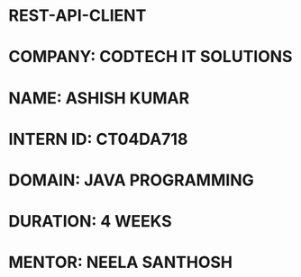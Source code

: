 # REST-API-CLIENT
# COMPANY: CODTECH IT SOLUTIONS
# NAME: ASHISH KUMAR
# INTERN ID: CT04DA718
# DOMAIN: JAVA PROGRAMMING
# DURATION: 4 WEEKS
# MENTOR: NEELA SANTHOSH
